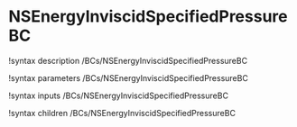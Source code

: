 # NSEnergyInviscidSpecifiedPressureBC

!syntax description /BCs/NSEnergyInviscidSpecifiedPressureBC

!syntax parameters /BCs/NSEnergyInviscidSpecifiedPressureBC

!syntax inputs /BCs/NSEnergyInviscidSpecifiedPressureBC

!syntax children /BCs/NSEnergyInviscidSpecifiedPressureBC
